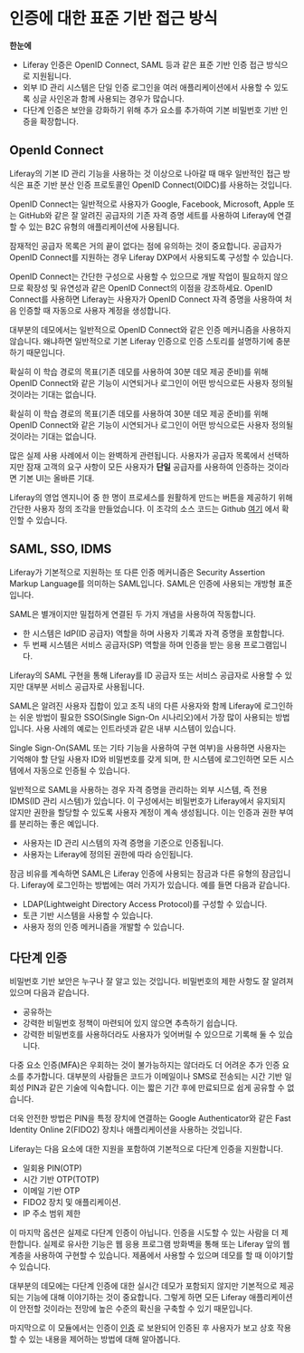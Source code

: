 # 인증에 대한 표준 기반 접근 방식

**한눈에**

* Liferay 인증은 OpenID Connect, SAML 등과 같은 표준 기반 인증 접근 방식으로 지원됩니다.
* 외부 ID 관리 시스템은 단일 인증 로그인을 여러 애플리케이션에서 사용할 수 있도록 싱글 사인온과 함께 사용되는 경우가 많습니다.
* 다단계 인증은 보안을 강화하기 위해 추가 요소를 추가하여 기본 비밀번호 기반 인증을 확장합니다.

## OpenId Connect

Liferay의 기본 ID 관리 기능을 사용하는 것 이상으로 나아갈 때 매우 일반적인 접근 방식은 표준 기반 분산 인증 프로토콜인 OpenID Connect(OIDC)를 사용하는 것입니다.

OpenID Connect는 일반적으로 사용자가 Google, Facebook, Microsoft, Apple 또는 GitHub와 같은 잘 알려진 공급자의 기존 자격 증명 세트를 사용하여 Liferay에 연결할 수 있는 B2C 유형의 애플리케이션에 사용됩니다.

잠재적인 공급자 목록은 거의 끝이 없다는 점에 유의하는 것이 중요합니다. 공급자가 OpenID Connect를 지원하는 경우 Liferay DXP에서 사용되도록 구성할 수 있습니다.

OpenID Connect는 간단한 구성으로 사용할 수 있으므로 개발 작업이 필요하지 않으므로 확장성 및 유연성과 같은 OpenID Connect의 이점을 강조하세요. OpenID Connect를 사용하면 Liferay는 사용자가 OpenID Connect 자격 증명을 사용하여 처음 인증할 때 자동으로 사용자 계정을 생성합니다.

대부분의 데모에서는 일반적으로 OpenID Connect와 같은 인증 메커니즘을 사용하지 않습니다. 왜냐하면 일반적으로 기본 Liferay 인증으로 인증 스토리를 설명하기에 충분하기 때문입니다.

확실히 이 학습 경로의 목표(기존 데모를 사용하여 30분 데모 제공 준비)를 위해 OpenID Connect와 같은 기능이 시연되거나 로그인이 어떤 방식으로든 사용자 정의될 것이라는 기대는 없습니다.

확실히 이 학습 경로의 목표(기존 데모를 사용하여 30분 데모 제공 준비)를 위해 OpenID Connect와 같은 기능이 시연되거나 로그인이 어떤 방식으로든 사용자 정의될 것이라는 기대는 없습니다.

많은 실제 사용 사례에서 이는 완벽하게 관련됩니다. 사용자가 공급자 목록에서 선택하지만 잠재 고객의 요구 사항이 모든 사용자가 **단일** 공급자를 사용하여 인증하는 것이라면 기본 UI는 올바른 기대.

Liferay의 영업 엔지니어 중 한 명이 프로세스를 원활하게 만드는 버튼을 제공하기 위해 간단한 사용자 정의 조각을 만들었습니다. 이 조각의 소스 코드는 Github [여기](https://github.com/lgdd/openid-connect-single-button) 에서 확인할 수 있습니다.

## SAML, SSO, IDMS

Liferay가 기본적으로 지원하는 또 다른 인증 메커니즘은 Security Assertion Markup Language를 의미하는 SAML입니다. SAML은 인증에 사용되는 개방형 표준입니다.

SAML은 별개이지만 밀접하게 연결된 두 가지 개념을 사용하여 작동합니다.

* 한 시스템은 IdP(ID 공급자) 역할을 하며 사용자 기록과 자격 증명을 포함합니다.
* 두 번째 시스템은 서비스 공급자(SP) 역할을 하며 인증을 받는 응용 프로그램입니다.

Liferay의 SAML 구현을 통해 Liferay를 ID 공급자 또는 서비스 공급자로 사용할 수 있지만 대부분 서비스 공급자로 사용됩니다.

SAML은 알려진 사용자 집합이 있고 조직 내의 다른 사용자와 함께 Liferay에 로그인하는 쉬운 방법이 필요한 SSO(Single Sign-On 시나리오)에서 가장 많이 사용되는 방법입니다. 사용 사례의 예로는 인트라넷과 같은 내부 시스템이 있습니다.

Single Sign-On(SAML 또는 기타 기능을 사용하여 구현 여부)을 사용하면 사용자는 기억해야 할 단일 사용자 ID와 비밀번호를 갖게 되며, 한 시스템에 로그인하면 모든 시스템에서 자동으로 인증될 수 있습니다.

일반적으로 SAML을 사용하는 경우 자격 증명을 관리하는 외부 시스템, 즉 전용 IDMS(ID 관리 시스템)가 있습니다. 이 구성에서는 비밀번호가 Liferay에서 유지되지 않지만 권한을 할당할 수 있도록 사용자 계정이 계속 생성됩니다. 이는 인증과 권한 부여를 분리하는 좋은 예입니다.

* 사용자는 ID 관리 시스템의 자격 증명을 기준으로 인증됩니다.
* 사용자는 Liferay에 정의된 권한에 따라 승인됩니다.

잠금 비유를 계속하면 SAML은 Liferay 인증에 사용되는 잠금과 다른 유형의 잠금입니다. Liferay에 로그인하는 방법에는 여러 가지가 있습니다. 예를 들면 다음과 같습니다.

* LDAP(Lightweight Directory Access Protocol)를 구성할 수 있습니다.
* 토큰 기반 시스템을 사용할 수 있습니다.
* 사용자 정의 인증 메커니즘을 개발할 수 있습니다.

## 다단계 인증

비밀번호 기반 보안은 누구나 잘 알고 있는 것입니다. 비밀번호의 제한 사항도 잘 알려져 있으며 다음과 같습니다.

* 공유하는
* 강력한 비밀번호 정책이 마련되어 있지 않으면 추측하기 쉽습니다.
* 강력한 비밀번호를 사용하더라도 사용자가 잊어버릴 수 있으므로 기록해 둘 수 있습니다.

다중 요소 인증(MFA)은 우회하는 것이 불가능하지는 않더라도 더 어려운 추가 인증 요소를 추가합니다. 대부분의 사람들은 코드가 이메일이나 SMS로 전송되는 시간 기반 일회성 PIN과 같은 기술에 익숙합니다. 이는 짧은 기간 후에 만료되므로 쉽게 공유할 수 없습니다.

더욱 안전한 방법은 PIN을 특정 장치에 연결하는 Google Authenticator와 같은 Fast Identity Online 2(FIDO2) 장치나 애플리케이션을 사용하는 것입니다.

Liferay는 다음 요소에 대한 지원을 포함하여 기본적으로 다단계 인증을 지원합니다.

* 일회용 PIN(OTP)
* 시간 기반 OTP(TOTP)
* 이메일 기반 OTP
* FIDO2 장치 및 애플리케이션.
* IP 주소 범위 제한

이 마지막 옵션은 실제로 다단계 인증이 아닙니다. 인증을 시도할 수 있는 사람을 더 제한합니다. 실제로 유사한 기능은 웹 응용 프로그램 방화벽을 통해 또는 Liferay 앞의 웹 계층을 사용하여 구현할 수 있습니다. 제품에서 사용할 수 있으며 데모를 할 때 이야기할 수 있습니다.

대부분의 데모에는 다단계 인증에 대한 실시간 데모가 포함되지 않지만 기본적으로 제공되는 기능에 대해 이야기하는 것이 중요합니다. 그렇게 하면 모든 Liferay 애플리케이션이 안전할 것이라는 전망에 높은 수준의 확신을 구축할 수 있기 때문입니다.

마지막으로 이 모듈에서는 인증이 [인증](./authorization.md) 로 보완되어 인증된 후 사용자가 보고 상호 작용할 수 있는 내용을 제어하는 방법에 대해 알아봅니다.
